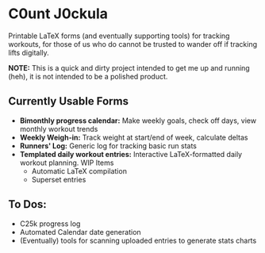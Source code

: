 # C0unt J0ckula

Printable LaTeX forms (and eventually supporting tools) for tracking workouts, for those of us who do cannot be trusted to wander off if tracking lifts digitally.

**NOTE:** This is a quick and dirty project intended to get me up and running (heh), it is not intended to be a polished product.

## Currently Usable Forms
* **Bimonthly progress calendar:** Make weekly goals, check off days, view monthly workout trends
* **Weekly Weigh-in:** Track weight at start/end of week, calculate deltas
* **Runners' Log:** Generic log for tracking basic run stats
* **Templated daily workout entries:** Interactive LaTeX-formatted daily workout planning. WIP Items
    * Automatic LaTeX compilation
    * Superset entries

## To Dos:
* C25k progress log
* Automated Calendar date generation
* (Eventually) tools for scanning uploaded entries to generate stats charts
